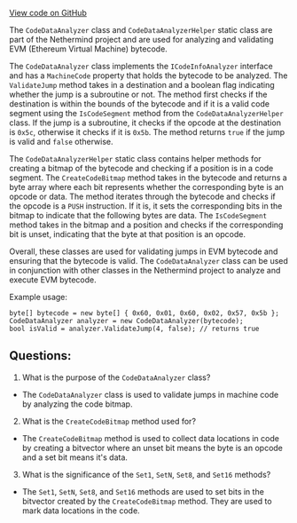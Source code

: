 [View code on GitHub](https://github.com/nethermindeth/nethermind/Nethermind.Evm/CodeAnalysis/CodeDataAnalyzer.cs)

The `CodeDataAnalyzer` class and `CodeDataAnalyzerHelper` static class are part of the Nethermind project and are used for analyzing and validating EVM (Ethereum Virtual Machine) bytecode. 

The `CodeDataAnalyzer` class implements the `ICodeInfoAnalyzer` interface and has a `MachineCode` property that holds the bytecode to be analyzed. The `ValidateJump` method takes in a destination and a boolean flag indicating whether the jump is a subroutine or not. The method first checks if the destination is within the bounds of the bytecode and if it is a valid code segment using the `IsCodeSegment` method from the `CodeDataAnalyzerHelper` class. If the jump is a subroutine, it checks if the opcode at the destination is `0x5c`, otherwise it checks if it is `0x5b`. The method returns `true` if the jump is valid and `false` otherwise.

The `CodeDataAnalyzerHelper` static class contains helper methods for creating a bitmap of the bytecode and checking if a position is in a code segment. The `CreateCodeBitmap` method takes in the bytecode and returns a byte array where each bit represents whether the corresponding byte is an opcode or data. The method iterates through the bytecode and checks if the opcode is a `PUSH` instruction. If it is, it sets the corresponding bits in the bitmap to indicate that the following bytes are data. The `IsCodeSegment` method takes in the bitmap and a position and checks if the corresponding bit is unset, indicating that the byte at that position is an opcode.

Overall, these classes are used for validating jumps in EVM bytecode and ensuring that the bytecode is valid. The `CodeDataAnalyzer` class can be used in conjunction with other classes in the Nethermind project to analyze and execute EVM bytecode. 

Example usage:

```
byte[] bytecode = new byte[] { 0x60, 0x01, 0x60, 0x02, 0x57, 0x5b };
CodeDataAnalyzer analyzer = new CodeDataAnalyzer(bytecode);
bool isValid = analyzer.ValidateJump(4, false); // returns true
```
## Questions: 
 1. What is the purpose of the `CodeDataAnalyzer` class?
- The `CodeDataAnalyzer` class is used to validate jumps in machine code by analyzing the code bitmap.

2. What is the `CreateCodeBitmap` method used for?
- The `CreateCodeBitmap` method is used to collect data locations in code by creating a bitvector where an unset bit means the byte is an opcode and a set bit means it's data.

3. What is the significance of the `Set1`, `SetN`, `Set8`, and `Set16` methods?
- The `Set1`, `SetN`, `Set8`, and `Set16` methods are used to set bits in the bitvector created by the `CreateCodeBitmap` method. They are used to mark data locations in the code.